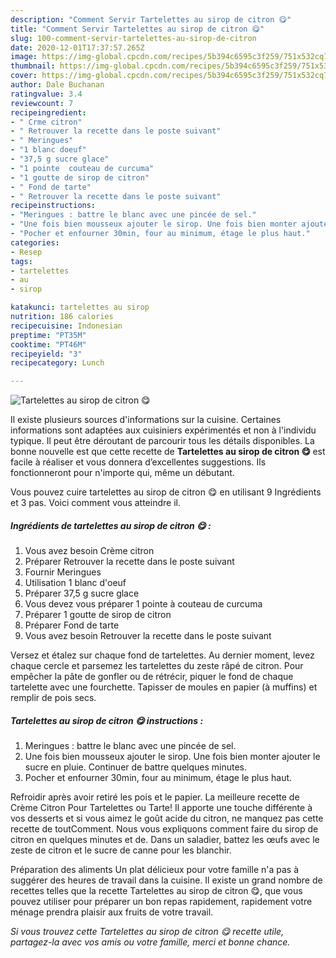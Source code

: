 ```yaml
---
description: "Comment Servir Tartelettes au sirop de citron 😋"
title: "Comment Servir Tartelettes au sirop de citron 😋"
slug: 100-comment-servir-tartelettes-au-sirop-de-citron
date: 2020-12-01T17:37:57.265Z
image: https://img-global.cpcdn.com/recipes/5b394c6595c3f259/751x532cq70/tartelettes-au-sirop-de-citron-😋-photo-principale-de-la-recette.jpg
thumbnail: https://img-global.cpcdn.com/recipes/5b394c6595c3f259/751x532cq70/tartelettes-au-sirop-de-citron-😋-photo-principale-de-la-recette.jpg
cover: https://img-global.cpcdn.com/recipes/5b394c6595c3f259/751x532cq70/tartelettes-au-sirop-de-citron-😋-photo-principale-de-la-recette.jpg
author: Dale Buchanan
ratingvalue: 3.4
reviewcount: 7
recipeingredient:
- " Crme citron"
- " Retrouver la recette dans le poste suivant"
- " Meringues"
- "1 blanc doeuf"
- "37,5 g sucre glace"
- "1 pointe  couteau de curcuma"
- "1 goutte de sirop de citron"
- " Fond de tarte"
- " Retrouver la recette dans le poste suivant"
recipeinstructions:
- "Meringues : battre le blanc avec une pincée de sel."
- "Une fois bien mousseux ajouter le sirop. Une fois bien monter ajouter le sucre en pluie. Continuer de battre quelques minutes."
- "Pocher et enfourner 30min, four au minimum, étage le plus haut."
categories:
- Resep
tags:
- tartelettes
- au
- sirop

katakunci: tartelettes au sirop 
nutrition: 186 calories
recipecuisine: Indonesian
preptime: "PT35M"
cooktime: "PT46M"
recipeyield: "3"
recipecategory: Lunch

---
```



![Tartelettes au sirop de citron 😋](https://img-global.cpcdn.com/recipes/5b394c6595c3f259/751x532cq70/tartelettes-au-sirop-de-citron-😋-photo-principale-de-la-recette.jpg)

Il existe plusieurs sources d'informations sur la cuisine. Certaines informations sont adaptées aux cuisiniers expérimentés et non à l'individu typique. Il peut être déroutant de parcourir tous les détails disponibles. La bonne nouvelle est que cette recette de <strong> Tartelettes au sirop de citron 😋 </strong> est facile à réaliser et vous donnera d’excellentes suggestions. Ils fonctionneront pour n'importe qui, même un débutant.

<!--inarticleads1-->

Vous pouvez cuire tartelettes au sirop de citron 😋 en utilisant 9 Ingrédients et 3 pas. Voici comment vous atteindre il.

##### Ingrédients de tartelettes au sirop de citron 😋 :

1. Vous avez besoin  Crème citron
1. Préparer  Retrouver la recette dans le poste suivant
1. Fournir  Meringues
1. Utilisation 1 blanc d&#39;oeuf
1. Préparer 37,5 g sucre glace
1. Vous devez vous préparer 1 pointe à couteau de curcuma
1. Préparer 1 goutte de sirop de citron
1. Préparer  Fond de tarte
1. Vous avez besoin  Retrouver la recette dans le poste suivant


Versez et étalez sur chaque fond de tartelettes. Au dernier moment, levez chaque cercle et parsemez les tartelettes du zeste râpé de citron. Pour empêcher la pâte de gonfler ou de rétrécir, piquer le fond de chaque tartelette avec une fourchette. Tapisser de moules en papier (à muffins) et remplir de pois secs. 

<!--inarticleads2-->

##### Tartelettes au sirop de citron 😋 instructions :

1. Meringues : battre le blanc avec une pincée de sel.
1. Une fois bien mousseux ajouter le sirop. Une fois bien monter ajouter le sucre en pluie. Continuer de battre quelques minutes.
1. Pocher et enfourner 30min, four au minimum, étage le plus haut.


Refroidir après avoir retiré les pois et le papier. La meilleure recette de Crème Citron Pour Tartelettes ou Tarte! Il apporte une touche différente à vos desserts et si vous aimez le goût acide du citron, ne manquez pas cette recette de toutComment. Nous vous expliquons comment faire du sirop de citron en quelques minutes et de. Dans un saladier, battez les œufs avec le zeste de citron et le sucre de canne pour les blanchir. 

<!--inarticleads1-->

<p>
Préparation des aliments Un plat délicieux pour votre famille n'a pas à suggérer des heures de travail dans la cuisine. Il existe un grand nombre de recettes telles que la recette Tartelettes au sirop de citron 😋, que vous pouvez utiliser pour préparer un bon repas rapidement, rapidement votre ménage prendra plaisir aux fruits de votre travail.
</p>

<p>
<i>Si vous trouvez cette Tartelettes au sirop de citron 😋 recette utile, partagez-la avec vos amis ou votre famille, merci et bonne chance.</i>
</p>
